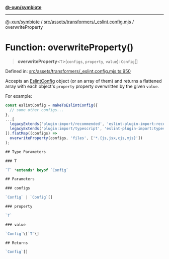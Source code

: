 [**@-xun/symbiote**](../../../../../README.md)

***

[@-xun/symbiote](../../../../../README.md) / [src/assets/transformers/\_eslint.config.mjs](../README.md) / overwriteProperty

# Function: overwriteProperty()

> **overwriteProperty**\<`T`\>(`configs`, `property`, `value`): `Config`[]

Defined in: [src/assets/transformers/\_eslint.config.mjs.ts:950](https://github.com/Xunnamius/symbiote/blob/b6645a7e13ad9c4a85e6a278cbf060db1e4bf320/src/assets/transformers/_eslint.config.mjs.ts#L950)

Accepts an [EslintConfig](../type-aliases/EslintConfig.md) object (or an array of them) and returns a
flattened array with each object's `property` property overwritten by the
given `value`.

For example:

```typescript
const eslintConfig = makeTsEslintConfig({
  // some other configs...
},
...[
  legacyExtends('plugin:import/recommended', 'eslint-plugin-import:recommended'),
  legacyExtends('plugin:import/typescript', 'eslint-plugin-import:typescript')
]).flatMap((configs) =>
  overwriteProperty(configs, 'files', ['*.{js,jsx,cjs,mjs}'])
);

## Type Parameters

### T

`T` *extends* keyof `Config`

## Parameters

### configs

`Config` | `Config`[]

### property

`T`

### value

`Config`\[`T`\]

## Returns

`Config`[]
